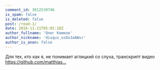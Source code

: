 ```yaml
---
comment_id: 3012539746
is_spam: false
is_deleted: false
post: /read-1/
date: 2016-11-21T05:02:18Z
author_fullname: 'Олег Комков'
author_nickname: 'disqus_usOo3aAWvr'
author_is_anon: false
---
```


<p>Для тех, кто как я, не понимает аглицкий со слуха, транскрипт видео <a href="https://github.com/matthiasn/talk-transcripts/blob/master/Hickey_Rich/HammockDrivenDev.md" rel="nofollow noopener" title="https://github.com/matthiasn/talk-transcripts/blob/master/Hickey_Rich/HammockDrivenDev.md">https://github.com/matthias...</a></p>
